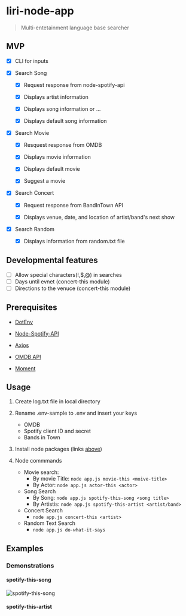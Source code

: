# liri-node-app
  > Multi-entetainment language base searcher


## MVP

- [x] CLI for inputs

- [x] Search Song

     - [x] Request response from node-spotify-api

     - [x] Displays artist information
     
     - [x] Displays song information or ...

     - [x] Displays default song information 
      
- [x] Search Movie

     - [x] Resquest response from OMDB 
     
     - [X] Displays movie information

     - [x] Displays default movie

     - [x] Suggest a movie

- [x] Search Concert

     - [x] Request response from BandInTown API
     
     - [x] Displays venue, date, and location of artist/band's next show

- [x] Search Random

     - [x] Displays information from random.txt file

## Developmental features
- [ ] Allow special characters(!,$,@) in searches
- [ ] Days until evnet (concert-this module)
- [ ] Directions to the venuce (concert-this module)

## Prerequisites

   
   - [DotEnv](https://www.npmjs.com/package/dotenv)

   
   - [Node-Spotify-API](https://www.npmjs.com/package/node-spotify-api)

   
   - [Axios](https://www.npmjs.com/package/axios)

  
  - [OMDB API](http://www.omdbapi.com/)
  
  - [Moment](https://www.npmjs.com/package/moment)
  
 
  

## Usage

  1. Create log.txt file in local directory

  2. Rename .env-sample to .env and insert your keys
    
     - OMDB 
     - Spotify client ID and secret
     - Bands in Town

  4. Install node packages (links [above](Prerequisites))
  
  5. Node commmands
     - Movie search:
          - By movie Title: ```node app.js movie-this <moive-title>```
          - By Actor: ```node app.js actor-this <actor>```
     - Song Search
          - By Song: ```node app.js spotify-this-song <song title>```
          - By Artistis: ```node app.js spotify-this-artist <artist/band>```
     - Concert Search
          - ```node app.js concert-this <artist>```
     - Random Text Search
          - ```node app.js do-what-it-says```

  

## Examples

### Demonstrations

#### spotify-this-song
![spotify-this-song](https://user-images.githubusercontent.com/52435014/66263888-1a26d380-e7c0-11e9-93b8-9a4e7a62b886.gif)

#### spotify-this-artist

